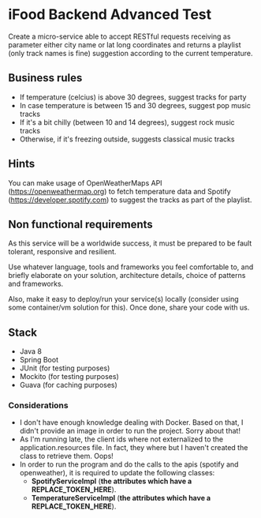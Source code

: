 # iFood Backend Advanced Test

Create a micro-service able to accept RESTful requests receiving as parameter either city name or lat long coordinates and returns a playlist (only track names is fine) suggestion according to the current temperature.

## Business rules

* If temperature (celcius) is above 30 degrees, suggest tracks for party
* In case temperature is between 15 and 30 degrees, suggest pop music tracks
* If it's a bit chilly (between 10 and 14 degrees), suggest rock music tracks
* Otherwise, if it's freezing outside, suggests classical music tracks 

## Hints

You can make usage of OpenWeatherMaps API (https://openweathermap.org) to fetch temperature data and Spotify (https://developer.spotify.com) to suggest the tracks as part of the playlist.

## Non functional requirements

As this service will be a worldwide success, it must be prepared to be fault tolerant, responsive and resilient.

Use whatever language, tools and frameworks you feel comfortable to, and briefly elaborate on your solution, architecture details, choice of patterns and frameworks.

Also, make it easy to deploy/run your service(s) locally (consider using some container/vm solution for this). Once done, share your code with us.

## Stack

* Java 8
* Spring Boot
* JUnit (for testing purposes)
* Mockito (for testing purposes)
* Guava (for caching purposes)

### Considerations
* I don't have enough knowledge dealing with Docker. Based on that, I didn't provide an image in order to run the project.
Sorry about that!
* As I'm running late, the client ids where not externalized to the application.resources file. In fact, they where but I haven't created the class to retrieve them. Oops! 
* In order to run the program and do the calls to the apis (spotify and openweather), it is required to update the following classes:
    * **SpotifyServiceImpl** (**the attributes which have a REPLACE_TOKEN_HERE**).
    * **TemperatureServiceImpl** (**the attributes which have a REPLACE_TOKEN_HERE**).
